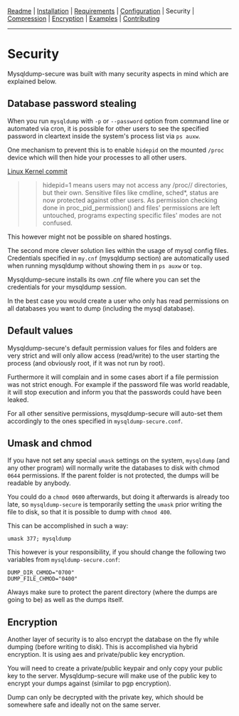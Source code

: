 [Readme](https://github.com/cytopia/mysqldump-secure/blob/master/README.md) |
[Installation](https://github.com/cytopia/mysqldump-secure/blob/master/doc/INSTALL.md) |
[Requirements](https://github.com/cytopia/mysqldump-secure/blob/master/doc/REQUIREMENTS.md) |
[Configuration](https://github.com/cytopia/mysqldump-secure/blob/master/doc/SETUP.md) |
Security |
[Compression](https://github.com/cytopia/mysqldump-secure/blob/master/doc/COMPRESSION.md) |
[Encryption](https://github.com/cytopia/mysqldump-secure/blob/master/doc/ENCRYPTION.md) |
[Examples](https://github.com/cytopia/mysqldump-secure/blob/master/doc/EXAMPLES.md) |
[Contributing](https://github.com/cytopia/mysqldump-secure/blob/master/CONTRIBUTING.md)

---


# Security

Mysqldump-secure was built with many security aspects in mind which are explained below.

## Database password stealing

When you run `mysqldump` with `-p` or `--password` option from command line or automated via cron, it is possible for other users to see the specified password in cleartext inside the system's process list via `ps auxw`.

One mechanism to prevent this is to enable `hidepid` on the mounted `/proc` device which will then hide your processes to all other users.

[Linux Kernel commit](https://git.kernel.org/cgit/linux/kernel/git/stable/linux-stable.git/commit/?id=0499680a42141d86417a8fbaa8c8db806bea1201)
>> hidepid=1 means users may not access any /proc/<pid>/ directories, but
>> their own.  Sensitive files like cmdline, sched*, status are now protected
>> against other users.  As permission checking done in proc_pid_permission()
>> and files' permissions are left untouched, programs expecting specific
>> files' modes are not confused.

This however might not be possible on shared hostings.

The second more clever solution lies within the usage of mysql config files. Credentials specified in `my.cnf` (mysqldump section) are automatically used when running mysqldump without showing them in `ps auxw` or `top`.

Mysqldump-secure installs its own *.cnf* file where you can set the credentials for your mysqldump session.

In the best case you would create a user who only has read permissions on all databases you want to dump (including the mysql database).


## Default values

Mysqldump-secure's default permission values for files and folders are very strict and will only allow access (read/write) to the user starting the process (and obviously root, if it was not run by root).

Furthermore it will complain and in some cases abort if a file permission was not strict enough. For example if the password file was world readable, it will stop execution and inform you that the passwords could have been leaked.

For all other sensitive permissions, mysqldump-secure will auto-set them accordingly to the ones specified in `mysqldump-secure.conf`.


## Umask and chmod

If you have not set any special `umask` settings on the system, `mysqldump` (and any other program) will normally write the databases to disk with chmod `0644` permissions. If the parent folder is not protected, the dumps will be readable by anybody.

You could do a `chmod 0600` afterwards, but doing it afterwards is already too late, so `mysqldump-secure` is temporarily setting the `umask` prior writing the file to disk, so that it is possible to dump with `chmod 400`.

This can be accomplished in such a way:
```shell
umask 377; mysqldump
```

This however is your responsibility, if you should change the following two variables from `mysqldump-secure.conf`:
```shell
DUMP_DIR_CHMOD="0700"
DUMP_FILE_CHMOD="0400"
```

Always make sure to protect the parent directory (where the dumps are going to be) as well as the dumps itself.

## Encryption

Another layer of security is to also encrypt the database on the fly while dumping (before writing to disk). This is accomplished via hybrid encryption. It is using aes and private/public key encryption.

You will need to create a private/public keypair and only copy your public key to the server. Mysqldump-secure will make use of the public key to encrypt your dumps against (similar to pgp encryption).

Dump can only be decrypted with the private key, which should be somewhere safe and ideally not on the same server.
